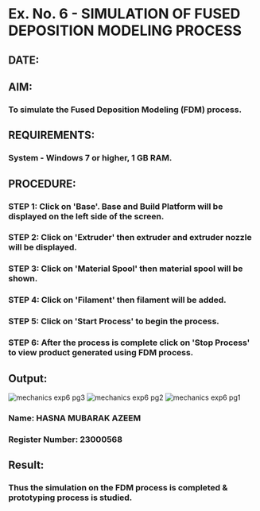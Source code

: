 # Ex. No. 6 - SIMULATION OF FUSED DEPOSITION MODELING PROCESS

## DATE: 
## AIM:
### To simulate the Fused Deposition Modeling (FDM) process.

## REQUIREMENTS:
### System - Windows 7 or higher, 1 GB RAM.

## PROCEDURE:
### STEP 1: Click on 'Base'. Base and Build Platform will be displayed on the left side of the screen.
### STEP 2: Click on 'Extruder' then extruder and extruder nozzle will be displayed.
### STEP 3: Click on 'Material Spool' then material spool will be shown.
### STEP 4: Click on 'Filament' then filament will be added.
### STEP 5: Click on 'Start Process' to begin the process.
### STEP 6: After the process is complete click on 'Stop Process' to view product generated using FDM process.

## Output:
![mechanics exp6 pg3](https://github.com/hasnu0406/Ex.-No---6.-SIMULATION-OF-FUSED-DEPOSITION-MODELING-PROCESS/assets/135305537/286814af-fa5a-4136-803a-eac60030354f)
![mechanics exp6 pg2](https://github.com/hasnu0406/Ex.-No---6.-SIMULATION-OF-FUSED-DEPOSITION-MODELING-PROCESS/assets/135305537/a901787d-d50d-4a40-a9d1-86a5db4c4a53)
![mechanics exp6 pg1](https://github.com/hasnu0406/Ex.-No---6.-SIMULATION-OF-FUSED-DEPOSITION-MODELING-PROCESS/assets/135305537/3da949f0-1af3-4af3-9785-147ad6062b5c)

### Name: HASNA MUBARAK AZEEM
### Register Number: 23000568

## Result:
### Thus the simulation on the FDM process is completed & prototyping process is studied.
